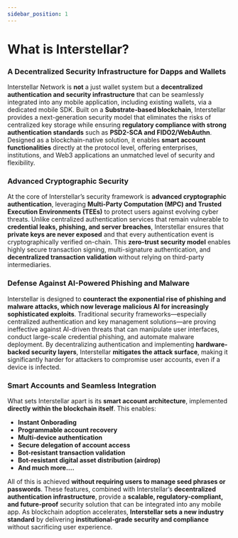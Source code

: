 ```yaml
---
sidebar_position: 1
---
```


# What is Interstellar?
 

### A Decentralized Security Infrastructure for Dapps and Wallets
Interstellar Network is **not** a just wallet system but a **decentralized authentication and security infrastructure** that can be seamlessly integrated into any mobile application, including existing wallets, via a dedicated mobile SDK. Built on a **Substrate-based blockchain**, Interstellar provides a next-generation security model that eliminates the risks of centralized key storage while ensuring **regulatory compliance with strong authentication standards** such as **PSD2-SCA and FIDO2/WebAuthn**. Designed as a blockchain-native solution, it enables **smart account functionalities** directly at the protocol level, offering enterprises, institutions, and Web3 applications an unmatched level of security and flexibility.

### Advanced Cryptographic Security
At the core of Interstellar’s security framework is **advanced cryptographic authentication**, leveraging **Multi-Party Computation (MPC) and Trusted Execution Environments (TEEs)** to protect users against evolving cyber threats. Unlike centralized authentication services that remain vulnerable to **credential leaks, phishing, and server breaches**, Interstellar ensures that **private keys are never exposed** and that every authentication event is cryptographically verified on-chain. This **zero-trust security model** enables highly secure transaction signing, multi-signature authentication, and **decentralized transaction validation** without relying on third-party intermediaries.

### Defense Against AI-Powered Phishing and Malware
Interstellar is designed to **counteract the exponential rise of phishing and malware attacks, which now leverage malicious AI for increasingly sophisticated exploits**. Traditional security frameworks—especially centralized authentication and key management solutions—are proving ineffective against AI-driven threats that can manipulate user interfaces, conduct large-scale credential phishing, and automate malware deployment. By decentralizing authentication and implementing **hardware-backed security layers**, Interstellar **mitigates the attack surface**, making it significantly harder for attackers to compromise user accounts, even if a device is infected.

### Smart Accounts and Seamless Integration
What sets Interstellar apart is its **smart account architecture**, implemented **directly within the blockchain itself**. This enables:
- **Instant Onborading**
- **Programmable account recovery**
- **Multi-device authentication**
- **Secure delegation of account access**
- **Bot-resistant transaction validation**
- **Bot-resistant digital asset distribution (airdrop)**
- **And much more....**

All of this is achieved **without requiring users to manage seed phrases or passwords**. These features, combined with Interstellar’s **decentralized authentication infrastructure**, provide a **scalable, regulatory-compliant, and future-proof** security solution that can be integrated into any mobile app. As blockchain adoption accelerates, **Interstellar sets a new industry standard** by delivering **institutional-grade security and compliance** without sacrificing user experience.
